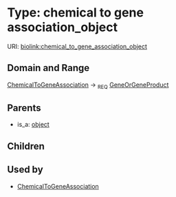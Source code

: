 
# Type: chemical to gene association_object




URI: [biolink:chemical_to_gene_association_object](https://w3id.org/biolink/vocab/chemical_to_gene_association_object)


## Domain and Range

[ChemicalToGeneAssociation](ChemicalToGeneAssociation.md) ->  <sub>REQ</sub> [GeneOrGeneProduct](GeneOrGeneProduct.md)

## Parents

 *  is_a: [object](object.md)

## Children


## Used by

 * [ChemicalToGeneAssociation](ChemicalToGeneAssociation.md)

